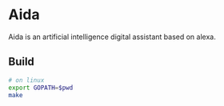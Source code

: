 # Aida
Aida is an artificial intelligence digital assistant based on alexa.

## Build

```sh
# on linux
export GOPATH=$pwd
make
```